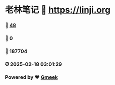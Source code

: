 # 老林笔记 :link: https://linji.org 
### :page_facing_up: [48](https://linji.org/tag.html) 
### :speech_balloon: 0 
### :hibiscus: 187704 
### :alarm_clock: 2025-02-18 03:01:29 
### Powered by :heart: [Gmeek](https://github.com/Meekdai/Gmeek)
